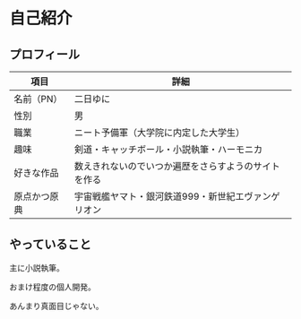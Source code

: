 # 自己紹介

## プロフィール

| 項目 | 詳細 |
|------|------|
| 名前（PN） | 二日ゆに |
| 性別 | 男 |
| 職業 | ニート予備軍（大学院に内定した大学生） |
| 趣味 | 剣道・キャッチボール・小説執筆・ハーモニカ |
| 好きな作品 | 数えきれないのでいつか遍歴をさらすようのサイトを作る |
| 原点かつ原典 | 宇宙戦艦ヤマト・銀河鉄道999・新世紀エヴァンゲリオン |

## やっていること

主に小説執筆。

おまけ程度の個人開発。

あんまり真面目じゃない。

